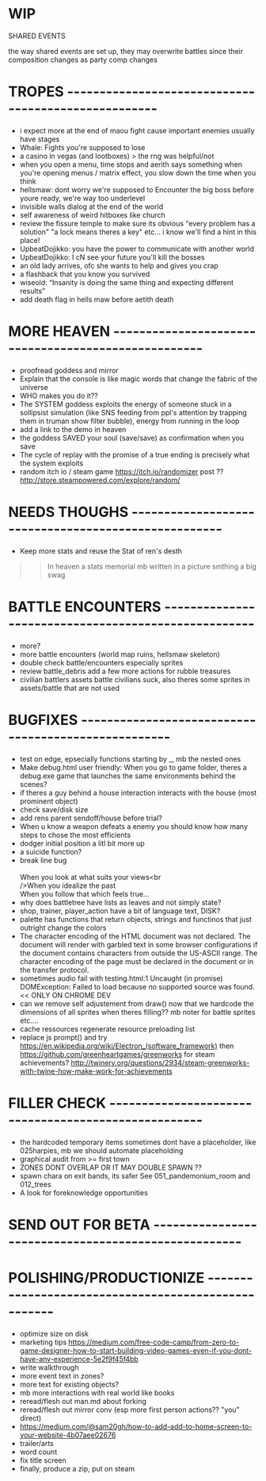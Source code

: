 # WIP


SHARED EVENTS

the way shared events are set up, they may overwrite battles since their composition changes as party comp changes


# TROPES  ----------------------------------------------------
- i expect more at the end of maou fight cause important enemies usually have stages
- Whale: Fights you're supposed to lose
- a casino in vegas (and lootboxes) > the rng was helpful/not
- when you open a menu, time stops and aerith says something when you're opening menus / matrix effect, you slow down the time when you think
- hellsmaw: dont worry we're supposed to Encounter the big boss before youre ready, we're way too underlevel
- invisible walls dialog at the end of the world
- self awareness of weird hitboxes like church
- review the fissure temple to make sure its obvious "every problem has a solution" "a lock means theres a key" etc... i know we'll find a hint in this place!
- UpbeatDojikko: you have the power to communicate with another world
- UpbeatDojikko:  I cN see your future you'll kill the bosses
- an old lady arrives, ofc she wants to help and gives you crap
- a flashback that you know you survived
- wiseold: “Insanity is doing the same thing and expecting different results”
- add death flag in hells maw before aetith death


# MORE HEAVEN  ----------------------------------------------------

- proofread goddess and mirror
- Explain that the console is like magic words that change the fabric of the universe
- WHO makes you do it??
- The SYSTEM goddess exploits the energy of someone stuck in a sollipsist simulation (like SNS feeding from ppl's attention by    trapping them in truman show filter bubble), energy from running in the loop
- add a link to the demo in heaven
- the goddess SAVED your soul (save/save) as confirmation when you save
- The cycle of replay with the promise of a true ending is precisely what the system exploits
- random itch io / steam game
https://itch.io/randomizer post ??
http://store.steampowered.com/explore/random/


# NEEDS THOUGHS  ----------------------------------------------------

- Keep more stats and reuse the Stat of ren's desth
>> In heaven a stats memorial mb written in a picture smthing a big swag


# BATTLE ENCOUNTERS  ----------------------------------------------------
- more?
- more battle encounters (world map ruins, hellsmaw skeleton)
- double check battle/encounters especially sprites
- review battle_debris add a few more actions for rubble treasures
- civilian battlers assets battle civilians suck, also theres some sprites in assets/battle that are not used




# BUGFIXES  ----------------------------------------------------
- test on edge, epsecially functions starting by _, mb the nested ones
- Make debug.html user friendly: When you go to game folder, theres a debug.exe game that launches the same environments behind the scenes?
- if theres a guy behind a house interaction interacts with the house (most prominent object)
- check save/disk size
- add rens parent sendoff/house before trial?
- When u know a weapon defeats a enemy you should know how many steps to chose the most efficients
- dodger initial position a litl bit more up
- a suicide function?
- break line bug <br><br>When you look at what suits your views<br<br>/&gt;When you idealize the past<br>When you follow that which feels true...
- why does battletree have lists as leaves and not simply state?
- shop, trainer, player_action have a bit of language text, DISK?
- palette has functions that return objects, strings and functinos that just outright change the colors
- The character encoding of the HTML document was not declared. The document will render with garbled text in some browser configurations if the document contains characters from outside the US-ASCII range. The character encoding of the page must be declared in the document or in the transfer protocol.
- sometimes audio fail with testing.html:1 Uncaught (in promise) DOMException: Failed to load because no supported source was found. << ONLY ON CHROME DEV
- can we remove self adjustement from draw() now that we hardcode the dimensions of all sprites when theres filling?? mb noter for battle sprites etc....
- cache ressources  regenerate resource preloading list
- replace js prompt() and try https://en.wikipedia.org/wiki/Electron_(software_framework) then https://github.com/greenheartgames/greenworks for steam achievements? http://twinery.org/questions/2934/steam-greenworks-with-twine-how-make-work-for-achievements

# FILLER CHECK  ----------------------------------------------------
- the hardcoded temporary items sometimes dont have a placeholder, like 025harpies, mb we should automate placeholding
- graphical audit from >= first town
- ZONES DONT OVERLAP OR IT MAY DOUBLE SPAWN ??
- spawn chara on exit bands, its safer
See 051_pandemonium_room and 012_trees
- A look for foreknowledge opportunities

# SEND OUT FOR BETA  ----------------------------------------------------

# POLISHING/PRODUCTIONIZE  ----------------------------------------------------
- optimize size on disk
- marketing tips https://medium.com/free-code-camp/from-zero-to-game-designer-how-to-start-building-video-games-even-if-you-dont-have-any-experience-5e2f9f45f4bb
- write walkthrough
- more event text in zones?
- more text for existing objects?
- mb more interactions with real world like books
- reread/flesh out man.md about forking
- reread/flesh out mirror conv (esp more first person actions?? "you" direct)
- https://medium.com/@sam20gh/how-to-add-add-to-home-screen-to-your-website-4b07aee02676
- trailer/arts
- word count
- fix title screen
- finally, produce a zip, put on steam
